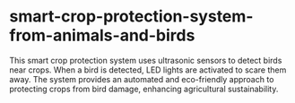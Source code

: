 # smart-crop-protection-system-from-animals-and-birds
This smart crop protection system uses ultrasonic sensors to detect birds near crops. When a bird is detected, LED lights are activated to scare them away. The system provides an automated and eco-friendly approach to protecting crops from bird damage, enhancing agricultural sustainability.
